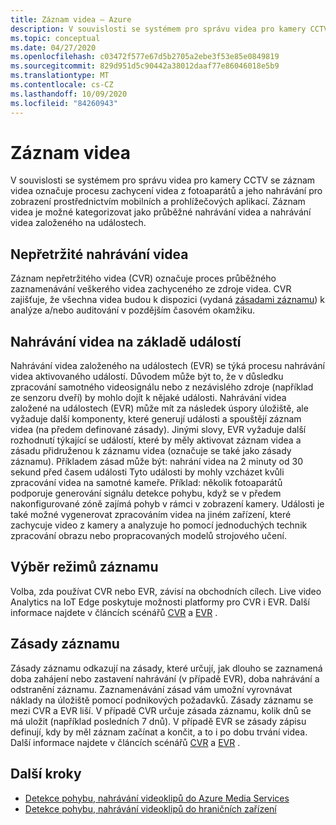 ```yaml
---
title: Záznam videa – Azure
description: V souvislosti se systémem pro správu videa pro kamery CCTV se záznam videa označuje procesu zachycení videa z fotoaparátů a jeho nahrávání pro zobrazení prostřednictvím mobilních a prohlížečových aplikací. Záznam videa je možné kategorizovat jako průběžné nahrávání videa a nahrávání videa založeného na událostech.
ms.topic: conceptual
ms.date: 04/27/2020
ms.openlocfilehash: c03472f577e67d5b2705a2ebe3f53e85e0849819
ms.sourcegitcommit: 829d951d5c90442a38012daaf77e86046018e5b9
ms.translationtype: MT
ms.contentlocale: cs-CZ
ms.lasthandoff: 10/09/2020
ms.locfileid: "84260943"
---
```

# <a name="video-recording"></a>Záznam videa

V souvislosti se systémem pro správu videa pro kamery CCTV se záznam videa označuje procesu zachycení videa z fotoaparátů a jeho nahrávání pro zobrazení prostřednictvím mobilních a prohlížečových aplikací. Záznam videa je možné kategorizovat jako průběžné nahrávání videa a nahrávání videa založeného na událostech. 

## <a name="continuous-video-recording"></a>Nepřetržité nahrávání videa  

Záznam nepřetržitého videa (CVR) označuje proces průběžného zaznamenávání veškerého videa zachyceného ze zdroje videa. CVR zajišťuje, že všechna videa budou k dispozici (vydaná [zásadami záznamu](#recording-policy)) k analýze a/nebo auditování v pozdějším časovém okamžiku.

## <a name="event-based-video-recording"></a>Nahrávání videa na základě událostí  

Nahrávání videa založeného na událostech (EVR) se týká procesu nahrávání videa aktivovaného událostí. Důvodem může být to, že v důsledku zpracování samotného videosignálu nebo z nezávislého zdroje (například ze senzoru dveří) by mohlo dojít k nějaké události. Nahrávání videa založené na událostech (EVR) může mít za následek úspory úložiště, ale vyžaduje další komponenty, které generují události a spouštějí záznam videa (na předem definované zásady). Jinými slovy, EVR vyžaduje další rozhodnutí týkající se událostí, které by měly aktivovat záznam videa a zásadu přidruženou k záznamu videa (označuje se také jako zásady záznamu). Příkladem zásad může být: nahrání videa na 2 minuty od 30 sekund před časem události Tyto události by mohly vzcházet kvůli zpracování videa na samotné kameře. Příklad: několik fotoaparátů podporuje generování signálu detekce pohybu, když se v předem nakonfigurované zóně zajímá pohyb v rámci v zobrazení kamery. Události je také možné vygenerovat zpracováním videa na jiném zařízení, které zachycuje video z kamery a analyzuje ho pomocí jednoduchých technik zpracování obrazu nebo propracovaných modelů strojového učení. 

## <a name="choosing-recording-modes"></a>Výběr režimů záznamu  

Volba, zda používat CVR nebo EVR, závisí na obchodních cílech. Live video Analytics na IoT Edge poskytuje možnosti platformy pro CVR i EVR. Další informace najdete v článcích scénářů [CVR](continuous-video-recording-concept.md) a [EVR](event-based-video-recording-concept.md) .

## <a name="recording-policy"></a>Zásady záznamu  

Zásady záznamu odkazují na zásady, které určují, jak dlouho se zaznamená doba zahájení nebo zastavení nahrávání (v případě EVR), doba nahrávání a odstranění záznamu. Zaznamenávání zásad vám umožní vyrovnávat náklady na úložiště pomocí podnikových požadavků. Zásady záznamu se mezi CVR a EVR liší. V případě CVR určuje zásada záznamu, kolik dnů se má uložit (například posledních 7 dnů). V případě EVR se zásady zápisu definují, kdy by měl záznam začínat a končit, a to i po dobu trvání videa. Další informace najdete v článcích scénářů [CVR](continuous-video-recording-concept.md) a [EVR](event-based-video-recording-concept.md) .

## <a name="next-steps"></a>Další kroky

* [Detekce pohybu, nahrávání videoklipů do Azure Media Services](detect-motion-record-video-clips-media-services-quickstart.md)
* [Detekce pohybu, nahrávání videoklipů do hraničních zařízení](detect-motion-record-video-clips-edge-devices-quickstart.md)

